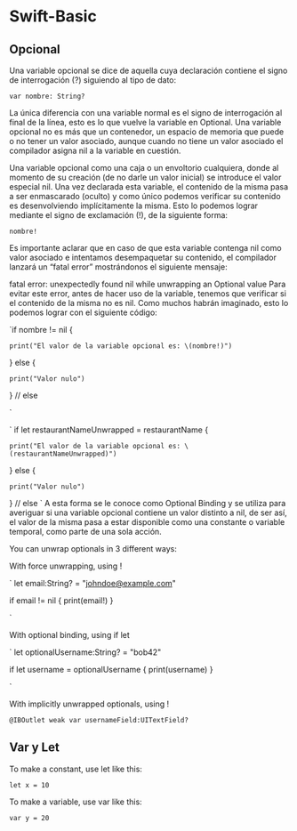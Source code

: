 # Swift-Basic

## Opcional
Una variable opcional se dice de aquella cuya declaración contiene el signo de interrogación (?) siguiendo al tipo de dato:

`var nombre: String?`

La única diferencia con una variable normal es el signo de interrogación al final de la línea, esto es lo que vuelve la variable en Optional. Una variable opcional no es más que un contenedor, un espacio de memoria que puede o no tener un valor asociado, aunque cuando no tiene un valor asociado el compilador asigna nil a la variable en cuestión.

Una variable opcional como una caja o un envoltorio cualquiera, donde al momento de su creación (de no darle un valor inicial) se introduce el valor especial nil. Una vez declarada esta variable, el contenido de la misma pasa a ser enmascarado (oculto) y como único podemos verificar su contenido es desenvolviendo implícitamente la misma. Esto lo podemos lograr mediante el signo de exclamación (!), de la siguiente forma:

`nombre!`

Es importante aclarar que en caso de que esta variable contenga nil como valor asociado e intentamos desempaquetar su contenido, el compilador lanzará un “fatal error” mostrándonos el siguiente mensaje:

fatal error: unexpectedly found nil while unwrapping an Optional value
Para evitar este error, antes de hacer uso de la variable, tenemos que verificar si el contenido de la misma no es nil. Como muchos habrán imaginado, esto lo podemos lograr con el siguiente código:

`if nombre != nil {

    print("El valor de la variable opcional es: \(nombre!)")

} else {

    print("Valor nulo")

} // else

`


`
if let restaurantNameUnwrapped = restaurantName {

    print("El valor de la variable opcional es: \(restaurantNameUnwrapped)")

} else {

    print("Valor nulo")

} // else
`
A esta forma se le conoce como Optional Binding y se utiliza para averiguar si una variable opcional contiene un valor distinto a nil, de ser así, el valor de la misma pasa a estar disponible como una constante o variable temporal, como parte de una sola acción.

You can unwrap optionals in 3 different ways:

With force unwrapping, using !

`
let email:String? = "johndoe@example.com"

if email != nil {
    print(email!)
}

`

With optional binding, using if let

`
let optionalUsername:String? = "bob42"

if let username = optionalUsername {
    print(username)
}

`

With implicitly unwrapped optionals, using !

`@IBOutlet weak var usernameField:UITextField?`

## Var y Let

To make a constant, use let like this:

`let x = 10`

To make a variable, use var like this:

`var y = 20`


